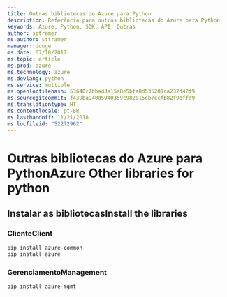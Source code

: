 ```yaml
---
title: Outras bibliotecas do Azure para Python
description: Referência para outras bibliotecas do Azure para Python
keywords: Azure, Python, SDK, API, Outras
author: sptramer
ms.author: sttramer
manager: douge
ms.date: 07/10/2017
ms.topic: article
ms.prod: azure
ms.technology: azure
ms.devlang: python
ms.service: multiple
ms.openlocfilehash: 53640c7bbad3a15a8e5bfe0d535209ca232d42f9
ms.sourcegitcommit: f439ba940d5940359c982015db7ccfb82f9dffd9
ms.translationtype: HT
ms.contentlocale: pt-BR
ms.lasthandoff: 11/21/2018
ms.locfileid: "52272962"
---
```

# <a name="azure-other-libraries-for-python"></a><span data-ttu-id="b286d-104">Outras bibliotecas do Azure para Python</span><span class="sxs-lookup"><span data-stu-id="b286d-104">Azure Other libraries for python</span></span>

## <a name="install-the-libraries"></a><span data-ttu-id="b286d-105">Instalar as bibliotecas</span><span class="sxs-lookup"><span data-stu-id="b286d-105">Install the libraries</span></span>
### <a name="client"></a><span data-ttu-id="b286d-106">Cliente</span><span class="sxs-lookup"><span data-stu-id="b286d-106">Client</span></span>

```bash
pip install azure-common
pip install azure
```

### <a name="management"></a><span data-ttu-id="b286d-107">Gerenciamento</span><span class="sxs-lookup"><span data-stu-id="b286d-107">Management</span></span>

```bash
pip install azure-mgmt
```
